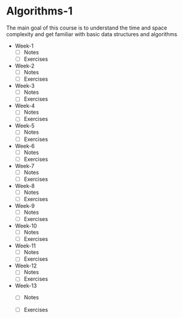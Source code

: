 # Algorithms-1

The main goal of this course is to understand the time and space complexity and get familiar with basic data structures and algorithms

* Week-1
  - [ ] Notes
  - [ ] Exercises
* Week-2
  - [ ] Notes
  - [ ] Exercises
* Week-3
  - [ ] Notes
  - [ ] Exercises
* Week-4
  - [ ] Notes
  - [ ] Exercises
* Week-5
  - [ ] Notes
  - [ ] Exercises
* Week-6
  - [ ] Notes
  - [ ] Exercises
* Week-7
  - [ ] Notes
  - [ ] Exercises
* Week-8
  - [ ] Notes
  - [ ] Exercises
* Week-9
  - [ ] Notes
  - [ ] Exercises
* Week-10
  - [ ] Notes
  - [ ] Exercises
* Week-11
  - [ ] Notes
  - [ ] Exercises
* Week-12
  - [ ] Notes
  - [ ] Exercises
* Week-13
  - [ ] Notes
  - [ ] Exercises


